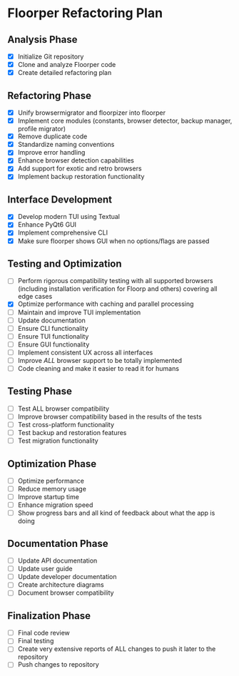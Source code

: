 # Floorper Refactoring Plan

## Analysis Phase
- [x] Initialize Git repository
- [x] Clone and analyze Floorper code
- [x] Create detailed refactoring plan

## Refactoring Phase
- [x] Unify browsermigrator and floorpizer into floorper
- [x] Implement core modules (constants, browser detector, backup manager, profile migrator)
- [x] Remove duplicate code
- [x] Standardize naming conventions
- [x] Improve error handling
- [x] Enhance browser detection capabilities
- [x] Add support for exotic and retro browsers
- [x] Implement backup restoration functionality

## Interface Development
- [x] Develop modern TUI using Textual
- [x] Enhance PyQt6 GUI
- [x] Implement comprehensive CLI
- [x] Make sure floorper shows GUI when no options/flags are passed

## Testing and Optimization
- [ ] Perform rigorous compatibility testing with all supported browsers (including installation verification for Floorp and others) covering all edge cases
- [x] Optimize performance with caching and parallel processing
- [ ] Maintain and improve TUI implementation
- [ ] Update documentation
- [ ] Ensure CLI functionality
- [ ] Ensure TUI functionality
- [ ] Ensure GUI functionality
- [ ] Implement consistent UX across all interfaces
- [ ] Improve *ALL* browser support to be totally implemented
- [ ] Code cleaning and make it easier to read it for humans

## Testing Phase
- [ ] Test ALL browser compatibility
- [ ] Improve browser compatibility based in the results of the tests
- [ ] Test cross-platform functionality
- [ ] Test backup and restoration features
- [ ] Test migration functionality

## Optimization Phase
- [ ] Optimize performance
- [ ] Reduce memory usage
- [ ] Improve startup time
- [ ] Enhance migration speed
- [ ] Show progress bars and all kind of feedback about what the app is doing
## Documentation Phase
- [ ] Update API documentation
- [ ] Update user guide
- [ ] Update developer documentation
- [ ] Create architecture diagrams
- [ ] Document browser compatibility

## Finalization Phase
- [ ] Final code review
- [ ] Final testing
- [ ] Create very extensive reports of ALL changes to push it later to the repository
- [ ] Push changes to repository
